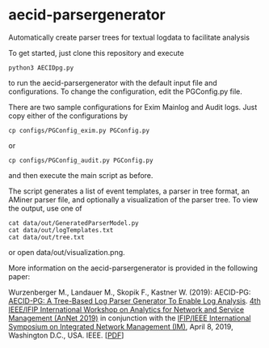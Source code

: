 # aecid-parsergenerator
Automatically create parser trees for textual logdata to facilitate analysis

To get started, just clone this repository and execute
```
python3 AECIDpg.py
```
to run the aecid-parsergenerator with the default input file and configurations. To change the configuration, edit the PGConfig.py file.

There are two sample configurations for Exim Mainlog and Audit logs. Just copy either of the configurations by
```
cp configs/PGConfig_exim.py PGConfig.py
```
or
```
cp configs/PGConfig_audit.py PGConfig.py
```
and then execute the main script as before.

The script generates a list of event templates, a parser in tree format, an AMiner parser file, and optionally a visualization of the parser tree. To view the output, use one of
```
cat data/out/GeneratedParserModel.py
cat data/out/logTemplates.txt
cat data/out/tree.txt
```
or open data/out/visualization.png.

More information on the aecid-parsergenerator is provided in the following paper: 

Wurzenberger M., Landauer M., Skopik F., Kastner W. (2019): AECID-PG: [AECID-PG: A Tree-Based Log Parser Generator To Enable Log Analysis](https://ieeexplore.ieee.org/document/8717887). [4th IEEE/IFIP International Workshop on Analytics for Network and Service Management (AnNet 2019)](https://annet2019.moogsoft.com/) in conjunction with the [IFIP/IEEE International Symposium on Integrated Network Management (IM)](https://im2019.ieee-im.org/), April 8, 2019, Washington D.C., USA. IEEE. \[[PDF](https://www.markuswurzenberger.com/wp-content/uploads/2020/05/2019_annet.pdf)\]
